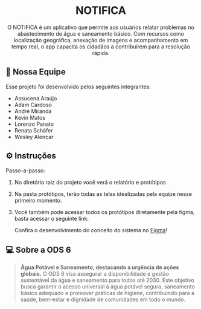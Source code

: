 <h1 align="center"> NOTIFICA </h1>

<p align="center">
  O NOTIFICA é um aplicativo que permite aos usuários relatar problemas no abastecimento de água e saneamento básico. Com recursos como localização geográfica, anexação de imagens e acompanhamento em tempo real, o app capacita os cidadãos a contribuírem para a resolução rápida.<br/>
</p>


## 👥 Nossa Equipe

Esse projeto foi desenvolvido pelos seguintes integrantes:

- Assucena Araújo
- Adam Cardoso
- André Miranda
- Kevin Matos
- Lorenzo Panato
- Renata Schäfer
- Wesley Alencar


## ⚙️ Instruções

Passo-a-passo:

1. No diretório raiz do projeto você verá o relatório e protótipos

2. Na pasta protótipos, terão todas as telas idealizadas pela equipe nesse primeiro momento.
   
3. Você também pode acessar todos os protótipos diretamente pela figma, basta acessar o seguinte link:

   Confira o desenvolvimento do conceito do sistema no [Figma](https://www.figma.com/file/ycc6RDJ19paG7m9dRoSh4b/Desenvolvimento-do-Conceito-do-Sistema---Task-TIME-07?type=design&node-id=0-1&mode=design&t=2EotueSgKbFAnyLs-0)!

## 💻 Sobre a ODS 6
> <strong>Água Potável e Saneamento, destacando a urgência de ações globais.</strong>
> O ODS 6 visa assegurar a disponibilidade e gestão sustentável da água e saneamento para todos até 2030. Este objetivo busca garantir o acesso universal à água potável segura, saneamento básico adequado e promover práticas de higiene, contribuindo para a saúde, bem-estar e dignidade de comunidades em todo o mundo.
